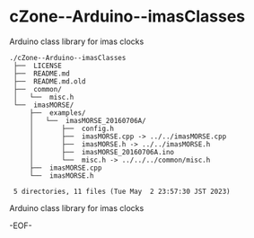 # cZone--Arduino--imasClasses

Arduino class library for imas clocks

    ./cZone--Arduino--imasClasses
     ├──  LICENSE
     ├──  README.md
     ├──  README.md.old
     ├──  common/
     │   └──  misc.h
     └──  imasMORSE/
         ├──  examples/
         │   └──  imasMORSE_20160706A/
         │       ├──  config.h
         │       ├──  imasMORSE.cpp -> ../../imasMORSE.cpp
         │       ├──  imasMORSE.h -> ../../imasMORSE.h
         │       ├──  imasMORSE_20160706A.ino
         │       └──  misc.h -> ../../../common/misc.h
         ├──  imasMORSE.cpp
         └──  imasMORSE.h
     
     5 directories, 11 files (Tue May  2 23:57:30 JST 2023)


Arduino class library for imas clocks

-EOF-
